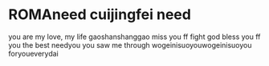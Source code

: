 # ROMAneed cuijingfei need
you are my love, my life
gaoshanshanggao
miss you ff
fight
god bless you ff
you the best
needyou
you saw me through
wogeinisuoyouwogeinisuoyou
foryoueverydai
